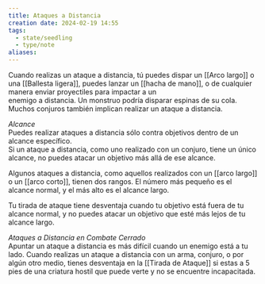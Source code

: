 ```yaml
---
title: Ataques a Distancia
creation date: 2024-02-19 14:55
tags:
  - state/seedling
  - type/note
aliases:
---
```

Cuando realizas un ataque a distancia, tú puedes dispar un [[Arco largo]] o una [[Ballesta ligera]], puedes lanzar un [[hacha de mano]], o de cualquier manera enviar proyectiles para impactar a un  
enemigo a distancia. Un monstruo podría disparar espinas de su cola. 
Muchos conjuros también implican realizar un ataque a distancia.  

*Alcance*  
Puedes realizar ataques a distancia sólo contra objetivos dentro de un alcance específico.  
Si un ataque a distancia, como uno realizado con un conjuro, tiene un único alcance, no puedes atacar un objetivo más allá de ese alcance.  

Algunos ataques a distancia, como aquellos realizados con un [[arco largo]] o un [[arco corto]], tienen dos rangos. El número más pequeño es el alcance normal, y el más alto es el alcance largo. 

Tu tirada de ataque tiene desventaja cuando tu objetivo está fuera de tu alcance normal, y no puedes atacar un objetivo que esté más lejos de tu alcance largo.  

*Ataques a Distancia en Combate Cerrado*  
Apuntar un ataque a distancia es más difícil cuando un enemigo está a tu lado. Cuando realizas un ataque a distancia con un arma, conjuro, o por algún otro medio, tienes desventaja en la [[Tirada de Ataque]] si estas a 5 pies de una criatura hostil que puede verte y no se encuentre incapacitada.  